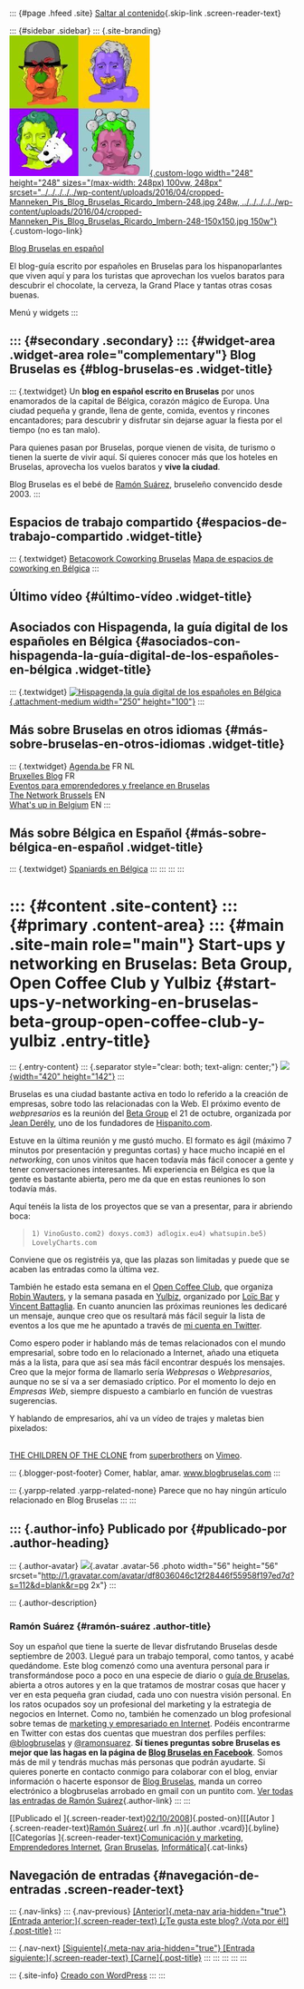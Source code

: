 ::: {#page .hfeed .site}
[Saltar al
contenido](../../../../../index.html?p=161#content){.skip-link
.screen-reader-text}

::: {#sidebar .sidebar}
::: {.site-branding}
[![](../../../../../wp-content/uploads/2016/04/cropped-Manneken_Pis_Blog_Bruselas_Ricardo_Imbern-248.jpg){.custom-logo
width="248" height="248" sizes="(max-width: 248px) 100vw, 248px"
srcset="../../../../../wp-content/uploads/2016/04/cropped-Manneken_Pis_Blog_Bruselas_Ricardo_Imbern-248.jpg 248w, ../../../../../wp-content/uploads/2016/04/cropped-Manneken_Pis_Blog_Bruselas_Ricardo_Imbern-248-150x150.jpg 150w"}](../../../../../index.html){.custom-logo-link}

[Blog Bruselas en español](../../../../../index.html)

El blog-guía escrito por españoles en Bruselas para los hispanoparlantes
que viven aquí y para los turistas que aprovechan los vuelos baratos
para descubrir el chocolate, la cerveza, la Grand Place y tantas otras
cosas buenas.

Menú y widgets
:::

::: {#secondary .secondary}
::: {#widget-area .widget-area role="complementary"}
Blog Bruselas es {#blog-bruselas-es .widget-title}
----------------

::: {.textwidget}
Un **blog en español escrito en Bruselas** por unos enamorados de la
capital de Bélgica, corazón mágico de Europa. Una ciudad pequeña y
grande, llena de gente, comida, eventos y rincones encantadores; para
descubrir y disfrutar sin dejarse aguar la fiesta por el tiempo (no es
tan malo).

Para quienes pasan por Bruselas, porque vienen de visita, de turismo o
tienen la suerte de vivir aquí. Sí quieres conocer más que los hoteles
en Bruselas, aprovecha los vuelos baratos y **vive la ciudad**.

Blog Bruselas es el bebé de [Ramón Suárez](http://www.ramonsuarez.com),
bruseleño convencido desde 2003.
:::

Espacios de trabajo compartido {#espacios-de-trabajo-compartido .widget-title}
------------------------------

::: {.textwidget}
[Betacowork Coworking Bruselas](http://www.betacowork.com) [Mapa de
espacios de coworking en Bélgica](http://coworkingbelgium.com)
:::

Último vídeo {#último-vídeo .widget-title}
------------

Asociados con Hispagenda, la guía digital de los españoles en Bélgica {#asociados-con-hispagenda-la-guía-digital-de-los-españoles-en-bélgica .widget-title}
---------------------------------------------------------------------

::: {.textwidget}
[![Hispagenda,la guía digital de los españoles en
Bélgica](../../../../../wp-content/uploads/2010/04/Hispagenda-250px.gif "Hispagenda, la guía digital de los españoles en Bélgica"){.attachment-medium
width="250" height="100"}](http://www.hispagenda.com)
:::

Más sobre Bruselas en otros idiomas {#más-sobre-bruselas-en-otros-idiomas .widget-title}
-----------------------------------

::: {.textwidget}
[Agenda.be](http://www.agenda.be) FR NL\
[Bruxelles Blog](http://www.bxlblog.be/) FR\
[Eventos para emprendedores y freelance en
Bruselas](http://www.betacowork.com/events/)\
[The Network
Brussels](http://groups.yahoo.com/group/TheNetworkBrussels/) EN\
[What\'s up in Belgium](http://www.whatsupin.be/) EN
:::

Más sobre Bélgica en Español {#más-sobre-bélgica-en-español .widget-title}
----------------------------

::: {.textwidget}
[Spaniards en Bélgica](http://www.spaniards.es/paises/belgica)
:::
:::
:::
:::

::: {#content .site-content}
::: {#primary .content-area}
::: {#main .site-main role="main"}
Start-ups y networking en Bruselas: Beta Group, Open Coffee Club y Yulbiz {#start-ups-y-networking-en-bruselas-beta-group-open-coffee-club-y-yulbiz .entry-title}
=========================================================================

::: {.entry-content}
::: {.separator style="clear: both; text-align: center;"}
[![](http://farm4.static.flickr.com/3263/2802091425_e04d1e9ce5.jpg?v=0){width="420"
height="142"}](http://farm4.static.flickr.com/3263/2802091425_e04d1e9ce5.jpg?v=0)
:::

Bruselas es una ciudad bastante activa en todo lo referido a la creación
de empresas, sobre todo las relacionadas con la Web. El próximo evento
de *webpresarios* es la reunión del [Beta
Group](http://www.betagroup.be/) el 21 de octubre, organizada por [Jean
Derély](http://www.linkedin.com/in/jderely), uno de los fundadores de
[Hispanito.com](http://www.hispanito.com/).

Estuve en la última reunión y me gustó mucho. El formato es ágil (máximo
7 minutos por presentación y preguntas cortas) y hace mucho incapié en
el *networking*, con unos vinitos que hacen todavía más fácil conocer a
gente y tener conversaciones interesantes. Mi experiencia en Bélgica es
que la gente es bastante abierta, pero me da que en estas reuniones lo
son todavía más.

Aquí tenéis la lista de los proyectos que se van a presentar, para ir
abriendo boca:

>     1) VinoGusto.com2) doxys.com3) adlogix.eu4) whatsupin.be5) LovelyCharts.com

Conviene que os registréis ya, que las plazas son limitadas y puede que
se acaben las entradas como la última vez.

También he estado esta semana en el [Open Coffee
Club](http://entrepreneur.meetup.com/1221/), que organiza [Robin
Wauters](http://www.linkedin.com/in/robinwauters), y la semana pasada en
[Yulbiz](http://www.vinch.be/blog/category/yulbiz/), organizado por
[Loïc Bar](http://http//www.loicbar.com/) y [Vincent
Battaglia](http://www.vinch.be/blog/). En cuanto anuncien las próximas
reuniones les dedicaré un mensaje, aunque creo que os resultará más
fácil seguir la lista de eventos a los que me he apuntado a través de
[mi cuenta en Twitter](http://twitter.com/ramonsuarez).

Como espero poder ir hablando más de temas relacionados con el mundo
empresarial, sobre todo en lo relacionado a Internet, añado una etiqueta
más a la lista, para que así sea más fácil encontrar después los
mensajes. Creo que la mejor forma de llamarlo sería *Webpresas* o
*Webpresarios*, aunque no se sí va a ser demasiado críptico. Por el
momento lo dejo en *Empresas Web*, siempre dispuesto a cambiarlo en
función de vuestras sugerencias.

Y hablando de empresarios, ahí va un vídeo de trajes y maletas bien
pixelados:

\
[THE CHILDREN OF THE
CLONE](http://vimeo.com/1662439?pg=embed&sec=1662439) from
[superbrothers](http://vimeo.com/user721935?pg=embed&sec=1662439) on
[Vimeo](http://vimeo.com/?pg=embed&sec=1662439).

::: {.blogger-post-footer}
Comer, hablar, amar. www.blogbruselas.com
:::

::: {.yarpp-related .yarpp-related-none}
Parece que no hay ningún artículo relacionado en Blog Bruselas
:::
:::

::: {.author-info}
Publicado por {#publicado-por .author-heading}
-------------

::: {.author-avatar}
![](http://1.gravatar.com/avatar/df8036046c12f28446f55958f197ed7d?s=56&d=blank&r=pg){.avatar
.avatar-56 .photo width="56" height="56"
srcset="http://1.gravatar.com/avatar/df8036046c12f28446f55958f197ed7d?s=112&d=blank&r=pg 2x"}
:::

::: {.author-description}
### Ramón Suárez {#ramón-suárez .author-title}

Soy un español que tiene la suerte de llevar disfrutando Bruselas desde
septiembre de 2003. Llegué para un trabajo temporal, como tantos, y
acabé quedándome. Este blog comenzó como una aventura personal para ir
transformándose poco a poco en una especie de diario o [guía de
Bruselas](../../../../../index.html), abierta a otros autores y en la
que tratamos de mostrar cosas que hacer y ver en esta pequeña gran
ciudad, cada uno con nuestra visión personal. En los ratos ocupados soy
un profesional del marketing y la estrategia de negocios en Internet.
Como no, también he comenzado un blog profesional sobre temas de
[marketing y empresariado en Internet](http://ramonsuarez.com). Podéis
encontrarme en Twitter con estas dos cuentas que muestran dos perfiles
perfiles: [\@blogbruselas](http://twitter.com/blogbruselas) y
[\@ramonsuarez](http://twitter.com/ramonsuarez). **Sí tienes preguntas
sobre Bruselas es mejor que las hagas en la página de [Blog Bruselas en
Facebook](http://www.facebook.com/blogbruselas)**. Somos más de mil y
tendrás muchas más personas que podrán ayudarte. Si quieres ponerte en
contacto conmigo para colaborar con el blog, enviar información o
hacerte esponsor de [Blog Bruselas](../../../../../index.html), manda un
correo electrónico a blogbruselas arrobado en gmail con un puntito com.
[Ver todas las entradas de Ramón
Suárez](../../../../2010/04/30/index.html?author=2){.author-link}
:::
:::

[[Publicado el
]{.screen-reader-text}[02/10/2008](../../../../../index.html?p=161)]{.posted-on}[[[Autor
]{.screen-reader-text}[Ramón
Suárez](../../../../2010/04/30/index.html?author=2){.url .fn
.n}]{.author .vcard}]{.byline}[[Categorías
]{.screen-reader-text}[Comunicación y
marketing](../../../../category/comunicacion-y-marketing/index.html),
[Emprendedores
Internet](../../../../category/emprendedores-internet/index.html), [Gran
Bruselas](../../../../category/gran-bruselas/index.html),
[Informática](../../../../category/informatica/index.html)]{.cat-links}

Navegación de entradas {#navegación-de-entradas .screen-reader-text}
----------------------

::: {.nav-links}
::: {.nav-previous}
[[Anterior]{.meta-nav aria-hidden="true"} [Entrada
anterior:]{.screen-reader-text} [¿Te gusta este blog? ¡Vota por
él!]{.post-title}](../../../../../index.html?p=160)
:::

::: {.nav-next}
[[Siguiente]{.meta-nav aria-hidden="true"} [Entrada
siguiente:]{.screen-reader-text}
[Carne]{.post-title}](../../../../../index.html?p=162)
:::
:::
:::
:::
:::

::: {.site-info}
[Creado con WordPress](https://es.wordpress.org/)
:::
:::

